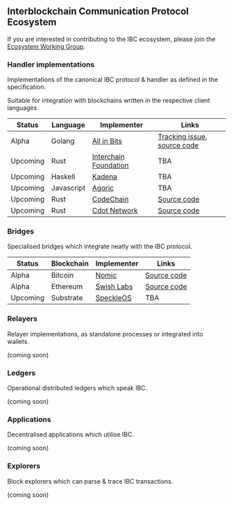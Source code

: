 ## Interblockchain Communication Protocol Ecosystem

If you are interested in contributing to the IBC ecosystem, please join the [Ecosystem Working Group](./ecosystem).

### Handler implementations

Implementations of the canonical IBC protocol & handler as defined in the specification.

Suitable for integration with blockchains written in the respective client languages.

| Status    | Language    | Implementer                                     | Links                     |
| --------- | ----------- | ----------------------                          | ------------------------- |
| Alpha     | Golang      | [All in Bits](https://tendermint.com)           | [Tracking issue](https://github.com/cosmos/ics/issues/145), [source code](https://github.com/cosmos/cosmos-sdk/pull/4548) |
| Upcoming  | Rust        | [Interchain Foundation](https://interchain.io)  | TBA |
| Upcoming  | Haskell     | [Kadena](https://kadena.io)                     | TBA |
| Upcoming  | Javascript  | [Agoric](https://agoric.com)                    | TBA |
| Upcoming  | Rust        | [CodeChain](https://codechain.io)               | [Source code](https://github.com/CodeChain-io/codechain) |
| Upcoming  | Rust        | [Cdot Network](https://cdot.network)               | [Source code](https://github.com/cdot-network/frame) |


### Bridges

Specialised bridges which integrate neatly with the IBC protocol.

| Status    | Blockchain | Implementer                              | Links                |
| --------- | ---------- | -----------                              | -------------------- |
| Alpha     | Bitcoin    | [Nomic](https://nomic.io)                | [Source code](https://github.com/nomic-io/bitcoin-peg) |
| Alpha     | Ethereum   | [Swish Labs](http://www.swishlabs.com/)  | [Source code](https://github.com/swishlabsco/peggy) |
| Upcoming  | Substrate  | [SpeckleOS](https://www.speckleos.io/)   | TBA |

### Relayers

Relayer implementations, as standalone processes or integrated into wallets.

(coming soon)

### Ledgers

Operational distributed ledgers which speak IBC.

(coming soon)

### Applications

Decentralised applications which utilise IBC.

(coming soon)

### Explorers

Block explorers which can parse & trace IBC transactions.

(coming soon)
